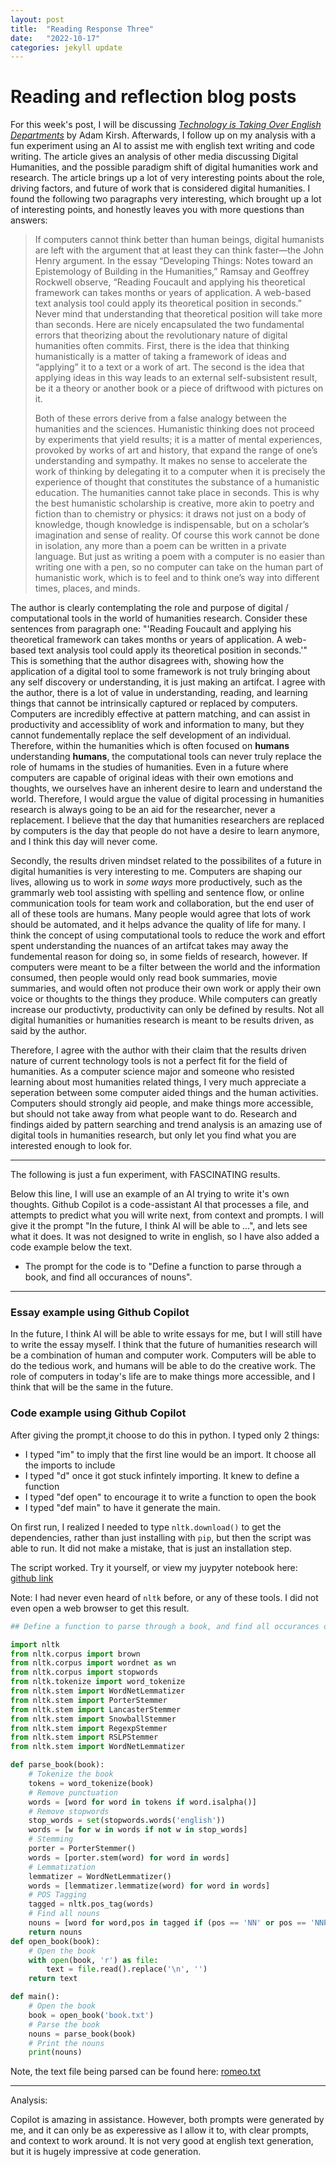 ```yaml
---
layout: post
title:  "Reading Response Three"
date:   "2022-10-17"
categories: jekyll update
---
```

# Reading and reflection blog posts

For this week's post, I will be discussing [_Technology is Taking Over English Departments_](https://newrepublic.com/article/117428/limits-digital-humanities-adam-kirsch) by Adam Kirsh. Afterwards, I follow up on my analysis with a fun experiment using an AI to assist me with english text writing and code writing. The article gives an analysis of other media discussing Digital Humanities, and the possible paradigm shift of digital humanities work and research. The article brings up a lot of very interesting points about the role, driving factors, and future of work that is considered digital humanities. I found the following two paragraphs very interesting, which brought up a lot of interesting points, and honestly leaves you with more questions than answers:

> If computers cannot think better than human beings, digital humanists are left with the argument that at least they can think faster—the John Henry argument. In the essay “Developing Things: Notes toward an Epistemology of Building in the Humanities,” Ramsay and Geoffrey Rockwell observe, “Reading Foucault and applying his theoretical framework can takes months or years of application. A web-based text analysis tool could apply its theoretical position in seconds.” Never mind that understanding that theoretical position will take more than seconds. Here are nicely encapsulated the two fundamental errors that theorizing about the revolutionary nature of digital humanities often commits. First, there is the idea that thinking humanistically is a matter of taking a framework of ideas and “applying” it to a text or a work of art. The second is the idea that applying ideas in this way leads to an external self-subsistent result, be it a theory or another book or a piece of driftwood with pictures on it.
> 
> Both of these errors derive from a false analogy between the humanities and the sciences. Humanistic thinking does not proceed by experiments that yield results; it is a matter of mental experiences, provoked by works of art and history, that expand the range of one’s understanding and sympathy. It makes no sense to accelerate the work of thinking by delegating it to a computer when it is precisely the experience of thought that constitutes the substance of a humanistic education. The humanities cannot take place in seconds. This is why the best humanistic scholarship is creative, more akin to poetry and fiction than to chemistry or physics: it draws not just on a body of knowledge, though knowledge is indispensable, but on a scholar’s imagination and sense of reality. Of course this work cannot be done in isolation, any more than a poem can be written in a private language. But just as writing a poem with a computer is no easier than writing one with a pen, so no computer can take on the human part of humanistic work, which is to feel and to think one’s way into different times, places, and minds.

The author is clearly contemplating the role and purpose of digital / computational tools in the world of humanities research. Consider these sentences from paragraph one: "'Reading Foucault and applying his theoretical framework can takes months or years of application. A web-based text analysis tool could apply its theoretical position in seconds.'" This is something that the author disagrees with, showing how the application of a digital tool to some framework is not truly bringing about any self discovery or understanding, it is just making an artifcat. I agree with the author, there is a lot of value in understanding, reading, and learning things that cannot be intrinsically captured or replaced by computers. Computers are incredibly effective at pattern matching, and can assist in productivity and accessiblity of work and information to many, but they cannot fundementally replace the self development of an individual. Therefore, within the humanities which is often focused on **humans** understanding **humans**, the computational tools can never truly replace the role of humams in the studies of humanities. Even in a future where computers are capable of original ideas with their own emotions and thoughts, we ourselves have an inherent desire to learn and understand the world. Therefore, I would argue the value of digital processing in humanities research is always going to be an aid for the researcher, never a replacement. I believe that the day that humanities researchers are replaced by computers is the day that people do not have a desire to learn anymore, and I think this day will never come. 

Secondly, the results driven mindset related to the possibilites of a future in digital humanities is very interesting to me. Computers are shaping our lives, allowing us to work in *some ways* more productively, such as the grammarly web tool assisting with spelling and sentence flow, or online communication tools for team work and collaboration, but the end user of all of these tools are humans. Many people would agree that lots of work should be automated, and it helps advance the quality of life for many. I think the concept of using computational tools to reduce the work and effort spent understanding the nuances of an artifcat takes may away the fundemental reason for doing so, in some fields of research, however. If computers were meant to be a filter between the world and the information consumed, then people would only read book summaries, movie summaries, and would often not produce their own work or apply their own voice or thoughts to the things they produce. While computers can greatly increase our productivty, productivity can only be defined by results. Not all digital humanities or humanities research is meant to be results driven, as said by the author. 

Therefore, I agree with the author with their claim that the results driven nature of current technology tools is not a perfect fit for the field of humanities. As a computer science major and someone who resisted learning about most humanities related things, I very much appreciate a seperation between some computer aided things and the human activities. Computers should strongly aid people, and make things more accessible, but should not take away from what people want to do. Research and findings aided by pattern searching and trend analysis is an amazing use of digital tools in humanities research, but only let you find what you are interested enough to look for.

---

The following is just a fun experiment, with FASCINATING results. 

Below this line, I will use an example of an AI trying to write it's own thoughts. Github Copilot is a code-assistant AI that processes a file, and attempts to predict what you will write next, from context and prompts. I will give it the prompt "In the future, I think AI will be able to ...", and lets see what it does. It was not designed to write in english, so I have also added a code example below the text. 

- The prompt for the code is to "Define a function to parse through a book, and find all occurances of nouns".

--- 
### Essay example using Github Copilot
In the future, I think AI will be able to write essays for me, but I will still have to write the essay myself. I think that the future of humanities research will be a combination of human and computer work. Computers will be able to do the tedious work, and humans will be able to do the creative work. The role of computers in today's life are to make things more accessible, and I think that will be the same in the future. 

### Code example using Github Copilot

After giving the prompt,it choose to do this in python. I typed only 2 things:
- I typed "im" to imply that the first line would be an import. It choose all the imports to include
- I typed "d" once it got stuck infintely importing. It knew to define a function
- I typed "def open" to encourage it to write a function to open the book
- I typed "def main" to have it generate the main.

On first run, I realized I needed to type `nltk.download()` to get the dependencies, rather than just installing with `pip`, but then the script was able to run. It did not make a mistake, that is just an installation step.

The script worked. Try it yourself, or view my juypyter notebook here: [github link](https://github.com/Ellis-Brown/CLS-161/blob/gh-pages/_posts/find_nouns.ipynb)

Note: I had never even heard of `nltk` before, or any of these tools. I did not even open a web browser to get this result.
```python
## Define a function to parse through a book, and find all occurances of nouns.    

import nltk
from nltk.corpus import brown
from nltk.corpus import wordnet as wn
from nltk.corpus import stopwords
from nltk.tokenize import word_tokenize
from nltk.stem import WordNetLemmatizer
from nltk.stem import PorterStemmer
from nltk.stem import LancasterStemmer
from nltk.stem import SnowballStemmer
from nltk.stem import RegexpStemmer
from nltk.stem import RSLPStemmer
from nltk.stem import WordNetLemmatizer

def parse_book(book):
    # Tokenize the book
    tokens = word_tokenize(book)
    # Remove punctuation
    words = [word for word in tokens if word.isalpha()]
    # Remove stopwords
    stop_words = set(stopwords.words('english'))
    words = [w for w in words if not w in stop_words]
    # Stemming
    porter = PorterStemmer()
    words = [porter.stem(word) for word in words]
    # Lemmatization
    lemmatizer = WordNetLemmatizer()
    words = [lemmatizer.lemmatize(word) for word in words]
    # POS Tagging
    tagged = nltk.pos_tag(words)
    # Find all nouns
    nouns = [word for word,pos in tagged if (pos == 'NN' or pos == 'NNP' or pos == 'NNS' or pos == 'NNPS')]
    return nouns
def open_book(book):
    # Open the book
    with open(book, 'r') as file:
        text = file.read().replace('\n', '')
    return text

def main():
    # Open the book
    book = open_book('book.txt')
    # Parse the book
    nouns = parse_book(book)
    # Print the nouns
    print(nouns)
```

Note, the text file being parsed can be found here: [romeo.txt](https://github.com/Ellis-Brown/CLS-161/blob/gh-pages/_posts/romeo.txt)

--- 

Analysis:

Copilot is amazing in assistance. However, both prompts were generated by me, and it can only be as experessive as I allow it to, with clear prompts, and context to work around. It is not very good at english text generation, but it is hugely impressive at code generation. 